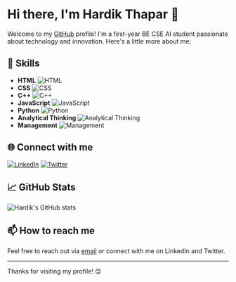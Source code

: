 # Hi there, I'm Hardik Thapar 👋

Welcome to my [GitHub](https://github.com/) profile! I'm a first-year BE CSE AI student passionate about technology and innovation. Here's a little more about me:

## 🚀 Skills

- **HTML** ![HTML](https://img.shields.io/badge/HTML-80%25-brightgreen)
- **CSS** ![CSS](https://img.shields.io/badge/CSS-75%25-yellowgreen)
- **C++** ![C++](https://img.shields.io/badge/C++-70%25-yellow)
- **JavaScript** ![JavaScript](https://img.shields.io/badge/JavaScript-65%25-orange)
- **Python** ![Python](https://img.shields.io/badge/Python-60%25-red)
- **Analytical Thinking** ![Analytical Thinking](https://img.shields.io/badge/Analytical%20Thinking-85%25-brightgreen)
- **Management** ![Management](https://img.shields.io/badge/Management-70%25-yellow)


## 🌐 Connect with me

[![LinkedIn](https://img.shields.io/badge/LinkedIn-0077B5?style=for-the-badge&logo=linkedin&logoColor=white)]() <!-- Replace 'your-linkedin-profile' with your actual LinkedIn profile URL -->
[![Twitter](https://img.shields.io/badge/Twitter-1DA1F2?style=for-the-badge&logo=twitter&logoColor=white)]()<!-- Replace 'your-twitter-handle' with your actual Twitter handle -->

## 📈 GitHub Stats

![Hardik's GitHub stats](https://github-readme-stats.vercel.app/api?username=hardik-thapar&show_icons=true&theme=radical) <!-- Replace 'your-github-username' with your actual GitHub username -->

## 📫 How to reach me

Feel free to reach out via [email](mailto:hardikthapar1@gmail.com) <!-- Replace 'your-email@example.com' with your actual email address if you want to include it --> or connect with me on LinkedIn and Twitter.

---

Thanks for visiting my profile! 😊
